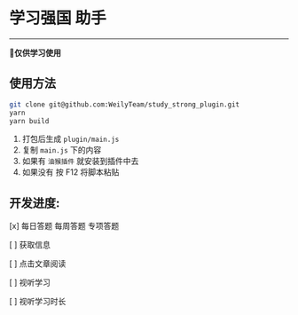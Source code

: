 # 学习强国 助手

----
🎇**仅供学习使用**
## 使用方法
```sh
git clone git@github.com:WeilyTeam/study_strong_plugin.git
yarn 
yarn build
```
1. 打包后生成 `plugin/main.js`
2. 复制 `main.js` 下的内容
3. 如果有 `油猴插件` 就安装到插件中去
4. 如果没有 按 F12 将脚本粘贴

## 开发进度:
[x] 每日答题 每周答题 专项答题

[ ] 获取信息  

[ ] 点击文章阅读

[ ] 视听学习

[ ] 视听学习时长

